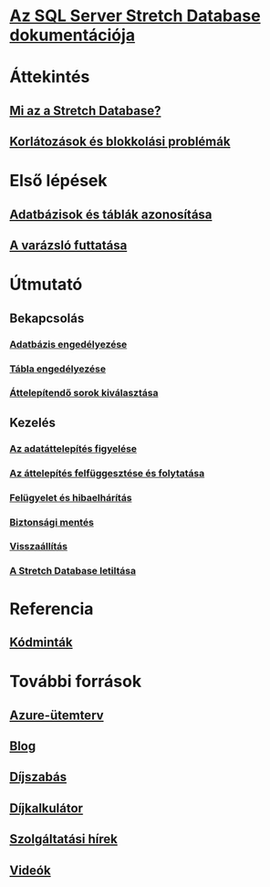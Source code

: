 # [Az SQL Server Stretch Database dokumentációja](index.md)

# Áttekintés
## [Mi az a Stretch Database?](/sql/sql-server/stretch-database/stretch-database)
## [Korlátozások és blokkolási problémák](/sql/sql-server/stretch-database/limitations-for-stretch-database)

# Első lépések
## [Adatbázisok és táblák azonosítása](/sql/sql-server/stretch-database/stretch-database-databases-and-tables-stretch-database-advisor)
## [A varázsló futtatása](/sql/sql-server/stretch-database/get-started-by-running-the-enable-database-for-stretch-wizard)

# Útmutató
## Bekapcsolás
### [Adatbázis engedélyezése](/sql/sql-server/stretch-database/enable-stretch-database-for-a-database)
### [Tábla engedélyezése](/sql/sql-server/stretch-database/enable-stretch-database-for-a-table)
### [Áttelepítendő sorok kiválasztása](/sql/sql-server/stretch-database/select-rows-to-migrate-by-using-a-filter-function-stretch-database)
## Kezelés
### [Az adatáttelepítés figyelése](/sql/sql-server/stretch-database/monitor-and-troubleshoot-data-migration-stretch-database)
### [Az áttelepítés felfüggesztése és folytatása](/sql/sql-server/stretch-database/pause-and-resume-data-migration-stretch-database)
### [Felügyelet és hibaelhárítás](/sql/sql-server/stretch-database/manage-and-troubleshoot-stretch-database)
### [Biztonsági mentés](/sql/sql-server/stretch-database/backup-stretch-enabled-databases-stretch-database)
### [Visszaállítás](/sql/sql-server/stretch-database/restore-stretch-enabled-databases-stretch-database)
### [A Stretch Database letiltása](/sql/sql-server/stretch-database/disable-stretch-database-and-bring-back-remote-data)

# Referencia
## [Kódminták](https://azure.microsoft.com/resources/samples/?service=sql-server-database)

# További források
## [Azure-ütemterv](https://azure.microsoft.com/roadmap/)
## [Blog](https://blogs.technet.microsoft.com/dataplatforminsider/tag/stretch-database/)
## [Díjszabás](https://azure.microsoft.com/pricing/details/sql-server-stretch-database/)
## [Díjkalkulátor](https://azure.microsoft.com/pricing/calculator/)
## [Szolgáltatási hírek](https://azure.microsoft.com/updates/?product=sql-server-stretch-database)
## [Videók](https://azure.microsoft.com/documentation/videos/index/?services=sql-server-stretch-database)

